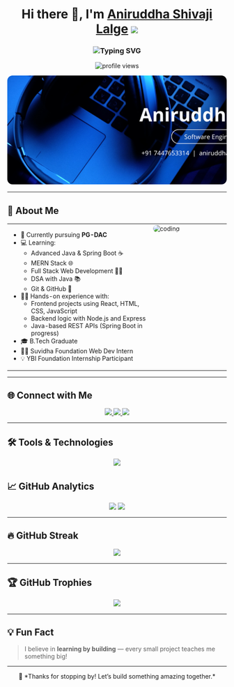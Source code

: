 <h1 align="center">
  Hi there 👋, I'm <a href="https://github.com/aniruddha7447" target="_blank">Aniruddha Shivaji Lalge</a>
  <img src="https://media.giphy.com/media/hvRJCLFzcasrR4ia7z/giphy.gif" width="35px" />
</h1>

<h3 align="center">
  <img src="https://readme-typing-svg.herokuapp.com?font=Fira+Code&duration=2000&pause=1000&color=00F7FF&center=true&vCenter=true&width=450&lines=Java+Developer;Spring+Boot;Frontend+Developer;MERN+Stack+Developer;Loves+Building+Projects" alt="Typing SVG" />
</h3>

<p align="center">
  <img src="https://komarev.com/ghpvc/?username=aniruddha7447&label=Profile%20views&color=0e75b6&style=flat" alt="profile views" />
</p>

<!-- Custom Tech Banner -->
<p align="center">
  <img src="assets/github-banner.png" alt="GitHub Banner" width="1000px" height="250px" style="object-fit: cover; border-radius: 12px;" />
</p>

---

## 🚀 About Me

<table>
  <tr>
    <td valign="top" width="65%">
      <ul>
        <li>🌱 Currently pursuing <strong>PG-DAC</strong></li>
        <li>💻 Learning:
          <ul>
            <li>Advanced Java & Spring Boot ☕</li>
            <li>MERN Stack 🌐</li>
            <li>Full Stack Web Development 🧑‍💻</li>
            <li>DSA with Java 📚</li>
            <li>Git & GitHub 🔧</li>
          </ul>
        </li>
        <li>👨‍💻 Hands-on experience with:
          <ul>
            <li>Frontend projects using React, HTML, CSS, JavaScript</li>
            <li>Backend logic with Node.js and Express</li>
            <li>Java-based REST APIs (Spring Boot in progress)</li>
          </ul>
        </li>
        <li>🎓 B.Tech Graduate</li>
        <li>👨‍💻 Suvidha Foundation Web Dev Intern</li>
        <li>💡 YBI Foundation Internship Participant</li>
      </ul>
    </td>
    <td valign="top" width="35%">
      <img src="https://media.giphy.com/media/qgQUggAC3Pfv687qPC/giphy.gif" alt="coding" width="100%" height="250px" style="object-fit: cover; border-radius: 12px;" />
    </td>
  </tr>
</table>

---

## 🌐 Connect with Me

<p align="center">
  <a href="mailto:aniruddhalalge283@gmail.com" target="_blank">
    <img src="https://img.shields.io/badge/Gmail-D14836?style=for-the-badge&logo=gmail&logoColor=white" />
  </a>
  <a href="https://www.linkedin.com/in/aniruddha-lalge-aa06041b3" target="_blank">
    <img src="https://img.shields.io/badge/LinkedIn-0A66C2?style=for-the-badge&logo=linkedin&logoColor=white" />
  </a>
  <a href="https://www.geeksforgeeks.org/user/aniruddhalalge283/" target="_blank">
    <img src="https://img.shields.io/badge/GeeksforGeeks-1F8A70?style=for-the-badge&logoColor=white" />
  </a>
</p>

---

## 🛠️ Tools & Technologies

<p align="center">
  <img src="https://skillicons.dev/icons?i=java,spring,html,css,js,react,nodejs,express,mongodb,mysql,git,github,vscode" />
</p>

## 📈 GitHub Analytics

<p align="center">
  <img src="https://github-readme-stats.vercel.app/api?username=aniruddha7447&show_icons=true&theme=tokyonight" width="48%" />
  <img src="https://github-readme-stats.vercel.app/api/top-langs/?username=aniruddha7447&layout=compact&theme=tokyonight" width="48%" />
</p>

---

## 🔥 GitHub Streak

<p align="center">
  <img src="https://github-readme-streak-stats.herokuapp.com/?user=aniruddha7447&theme=tokyonight" />
</p>

---

## 🏆 GitHub Trophies

<p align="center">
  <img src="https://github-profile-trophy.vercel.app/?username=aniruddha7447&theme=tokyonight&row=2&column=4" />
</p>

---

## 💡 Fun Fact

> I believe in **learning by building** — every small project teaches me something big!

---

<p align="center">
  🚀 *Thanks for stopping by! Let’s build something amazing together.*
</p>
